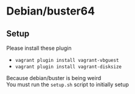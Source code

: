 # Debian/buster64

## Setup
Please install these plugin<br>
* `vagrant plugin install vagrant-vbguest`
* `vagrant plugin install vagrant-disksize`

Because debian/buster is being weird<br>
You must run the `setup.sh` script to initially setup